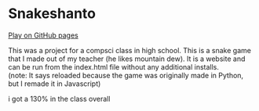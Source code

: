 # Snakeshanto

[Play on GitHub pages](https://maxlawton11.github.io/Snakeshanto)

This was a project for a compsci class in high school. This is a snake game that I made out of my teacher (he likes mountain dew). It is a website and can be run from the index.html file without any additional installs. <br>
(note: It says reloaded because the game was originally made in Python, but I remade it in Javascript)

i got a 130% in the class overall
